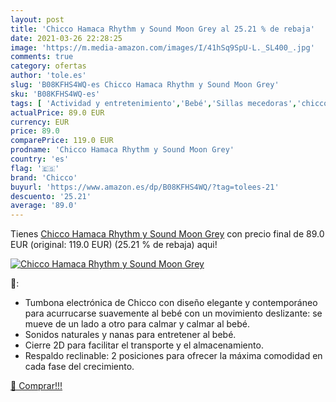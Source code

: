 ```yaml
---
layout: post
title: 'Chicco Hamaca Rhythm y Sound Moon Grey al 25.21 % de rebaja'
date: 2021-03-26 22:28:25
image: 'https://m.media-amazon.com/images/I/41hSq9SpU-L._SL400_.jpg'
comments: true
category: ofertas
author: 'tole.es'
slug: 'B08KFHS4WQ-es Chicco Hamaca Rhythm y Sound Moon Grey'
sku: 'B08KFHS4WQ-es'
tags: [ 'Actividad y entretenimiento','Bebé','Sillas mecedoras','chicco', ]
actualPrice: 89.0 EUR
currency: EUR
price: 89.0
comparePrice: 119.0 EUR
prodname: 'Chicco Hamaca Rhythm y Sound Moon Grey'
country: 'es'
flag: '🇪🇸'
brand: 'Chicco'
buyurl: 'https://www.amazon.es/dp/B08KFHS4WQ/?tag=tolees-21'
descuento: '25.21'
average: '89.0'
---
```


Tienes [Chicco Hamaca Rhythm y Sound Moon Grey](https://www.amazon.es/dp/B08KFHS4WQ/?tag=tolees-21) con precio final de  89.0 EUR (original: 119.0 EUR) (25.21 %  de rebaja) aqui!

[![Chicco Hamaca Rhythm y Sound Moon Grey](https://m.media-amazon.com/images/I/41hSq9SpU-L._SL400_.jpg)](https://www.amazon.es/dp/B08KFHS4WQ/?tag=tolees-21)

🔎:

- Tumbona electrónica de Chicco con diseño elegante y contemporáneo para acurrucarse suavemente al bebé con un movimiento deslizante: se mueve de un lado a otro para calmar y calmar al bebé.
- Sonidos naturales y nanas para entretener al bebé.
- Cierre 2D para facilitar el transporte y el almacenamiento.
- Respaldo reclinable: 2 posiciones para ofrecer la máxima comodidad en cada fase del crecimiento.

[🛒 Comprar!!!](https://www.amazon.es/dp/B08KFHS4WQ/?tag=tolees-21)
